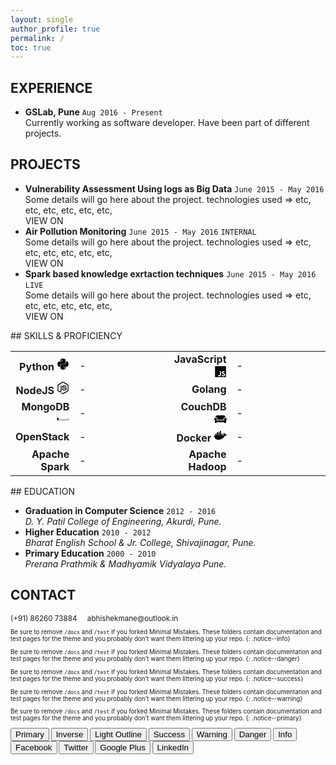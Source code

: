 ```yaml
---
layout: single
author_profile: true
permalink: /
toc: true
---
```


<!-- 
  <==========================> START  : Experience
-->
## EXPERIENCE <i class="fa fa-line-chart" aria-hidden="true"></i> 

<div class="cv_content">
  <ul>
    <li>
      <strong>GSLab, <i class="fa fa-map-marker" aria-hidden="true"></i> Pune</strong> <code class="highlighter-rouge">Aug 2016 - Present</code><br/>
      <span>
        Currently working as software developer. Have been part of different projects.
      </span>
    </li>
  </ul>
</div>

<!-- 
  <==========================> END    : Experience
-->
<!-- ----------------------------------------------------------------------------------------------------------- -->
<!-- 
  <==========================> START  : Projects
-->
## PROJECTS <i class="fa fa-lightbulb-o" aria-hidden="true"></i>
<div class="cv_content">
  <ul>
    <li>
      <strong>Vulnerability Assessment Using logs as Big Data</strong> <code class="highlighter-rouge">June 2015 - May 2016</code><br/>
      <span>
        Some details will go here about the project.
        technologies used => etc, etc, etc, etc, etc, etc, 
        <br/>
        <a class='btn btn--primary'>VIEW ON <i class="fa fa-github" aria-hidden="true"></i></a>
      </span>
    </li>
    <li>
      <strong>Air Pollution Monitoring</strong>
      <code class="highlighter-rouge">June 2015 - May 2016</code>
      <code class="highlighter-rouge rnd-label">INTERNAL</code>
      <br/>
      <span>
        Some details will go here about the project.
        technologies used => etc, etc, etc, etc, etc, etc, 
        <br/>
        <a class='btn btn--primary'>VIEW ON <i class="fa fa-github" aria-hidden="true"></i></a>
      </span>
    </li>
    <li>
      <strong>Spark based knowledge exrtaction techniques</strong>
      <code class="highlighter-rouge">June 2015 - May 2016</code>
      <code class="highlighter-rouge live-label">LIVE</code>
      <br/>
      <span>
        Some details will go here about the project.
        technologies used => etc, etc, etc, etc, etc, etc,
        <br/>
        <a class='btn btn--primary'>VIEW ON <i class="fa fa-github" aria-hidden="true"></i></a>
      </span>
    </li>
  </ul>
</div>
<!-- 
  <==========================> END    : Projects
-->
<!-- ----------------------------------------------------------------------------------------------------------- -->
<!-- 
  <==========================> START  : Programming Skills
-->
## SKILLS & PROFICIENCY <i class='fa fa-bar-chart' aria-hidden='true'></i>
<div class="cv_content">
  <table class="skills_table">
    <colgroup>
       <col span="1" style="width: 20%;">
       <col span="1" style="width: 30%;">
       <col span="1" style="width: 20%;">
       <col span="1" style="width: 30%;">
    </colgroup>
    <tbody>
      <tr>
        <td style="text-align: right;">
          <strong>Python </strong>
          <svg xmlns="http://www.w3.org/2000/svg" height="20px" width="20px" viewBox="0 0 448 512"><path d="M167.8 36.4c-45.2 8-53.4 24.7-53.4 55.6v40.7h106.9v13.6h-147c-31.1 0-58.3 18.7-66.8 54.2-9.8 40.7-10.2 66.1 0 108.6 7.6 31.6 25.7 54.2 56.8 54.2H101v-48.8c0-35.3 30.5-66.4 66.8-66.4h106.8c29.7 0 53.4-24.5 53.4-54.3V91.9c0-29-24.4-50.7-53.4-55.6-35.8-5.9-74.7-5.6-106.8.1zm-6.7 28.4c11 0 20.1 9.2 20.1 20.4s-9 20.3-20.1 20.3c-11.1 0-20.1-9.1-20.1-20.3.1-11.3 9-20.4 20.1-20.4zm185.2 81.4v47.5c0 36.8-31.2 67.8-66.8 67.8H172.7c-29.2 0-53.4 25-53.4 54.3v101.8c0 29 25.2 46 53.4 54.3 33.8 9.9 66.3 11.7 106.8 0 26.9-7.8 53.4-23.5 53.4-54.3v-40.7H226.2v-13.6h160.2c31.1 0 42.6-21.7 53.4-54.2 11.2-33.5 10.7-65.7 0-108.6-7.7-30.9-22.3-54.2-53.4-54.2h-40.1zM286.2 404c11.1 0 20.1 9.1 20.1 20.3 0 11.3-9 20.4-20.1 20.4-11 0-20.1-9.2-20.1-20.4.1-11.3 9.1-20.3 20.1-20.3z"/></svg>
        </td>
        <td>
          <div>
            <div style="width: 80%;">-</div>
          </div>
        </td>
        <td style="text-align: right;">
          <strong>JavaScript</strong>
          <svg xmlns="http://www.w3.org/2000/svg" height="20px" width="20px" viewBox="0 0 448 512"><path d="M0 32v448h448V32H0zm243.8 349.4c0 43.6-25.6 63.5-62.9 63.5-33.7 0-53.2-17.4-63.2-38.5l34.3-20.7c6.6 11.7 12.6 21.6 27.1 21.6 13.8 0 22.6-5.4 22.6-26.5V237.7h42.1v143.7zm99.6 63.5c-39.1 0-64.4-18.6-76.7-43l34.3-19.8c9 14.7 20.8 25.6 41.5 25.6 17.4 0 28.6-8.7 28.6-20.8 0-14.4-11.4-19.5-30.7-28l-10.5-4.5c-30.4-12.9-50.5-29.2-50.5-63.5 0-31.6 24.1-55.6 61.6-55.6 26.8 0 46 9.3 59.8 33.7L368 290c-7.2-12.9-15-18-27.1-18-12.3 0-20.1 7.8-20.1 18 0 12.6 7.8 17.7 25.9 25.6l10.5 4.5c35.8 15.3 55.9 31 55.9 66.2 0 37.8-29.8 58.6-69.7 58.6z"/></svg>
        </td>
        <td>
          <div>
            <div style="width: 80%;">-</div>
          </div>
        </td>
      </tr>
      <tr>
        <td style="text-align: right;">
          <strong>NodeJS</strong>
          <svg xmlns="http://www.w3.org/2000/svg" height="20px" width="20px" viewBox="0 0 448 512"><path d="M224 508c-6.7 0-13.5-1.8-19.4-5.2l-61.7-36.5c-9.2-5.2-4.7-7-1.7-8 12.3-4.3 14.8-5.2 27.9-12.7 1.4-.8 3.2-.5 4.6.4l47.4 28.1c1.7 1 4.1 1 5.7 0l184.7-106.6c1.7-1 2.8-3 2.8-5V149.3c0-2.1-1.1-4-2.9-5.1L226.8 37.7c-1.7-1-4-1-5.7 0L36.6 144.3c-1.8 1-2.9 3-2.9 5.1v213.1c0 2 1.1 4 2.9 4.9l50.6 29.2c27.5 13.7 44.3-2.4 44.3-18.7V167.5c0-3 2.4-5.3 5.4-5.3h23.4c2.9 0 5.4 2.3 5.4 5.3V378c0 36.6-20 57.6-54.7 57.6-10.7 0-19.1 0-42.5-11.6l-48.4-27.9C8.1 389.2.7 376.3.7 362.4V149.3c0-13.8 7.4-26.8 19.4-33.7L204.6 9c11.7-6.6 27.2-6.6 38.8 0l184.7 106.7c12 6.9 19.4 19.8 19.4 33.7v213.1c0 13.8-7.4 26.7-19.4 33.7L243.4 502.8c-5.9 3.4-12.6 5.2-19.4 5.2zm149.1-210.1c0-39.9-27-50.5-83.7-58-57.4-7.6-63.2-11.5-63.2-24.9 0-11.1 4.9-25.9 47.4-25.9 37.9 0 51.9 8.2 57.7 33.8.5 2.4 2.7 4.2 5.2 4.2h24c1.5 0 2.9-.6 3.9-1.7s1.5-2.6 1.4-4.1c-3.7-44.1-33-64.6-92.2-64.6-52.7 0-84.1 22.2-84.1 59.5 0 40.4 31.3 51.6 81.8 56.6 60.5 5.9 65.2 14.8 65.2 26.7 0 20.6-16.6 29.4-55.5 29.4-48.9 0-59.6-12.3-63.2-36.6-.4-2.6-2.6-4.5-5.3-4.5h-23.9c-3 0-5.3 2.4-5.3 5.3 0 31.1 16.9 68.2 97.8 68.2 58.4-.1 92-23.2 92-63.4z"/></svg>
        </td>
        <td>
          <div>
            <div style="width: 60%;">-</div>
          </div>
        </td>
        <td style="text-align: right;">
          <strong>Golang</strong>
        </td>
        <td>
          <div>
            <div style="width: 30%;">-</div>
          </div>
        </td>
      </tr>
      <tr>
        <td style="text-align: right;">
          <strong>MongoDB</strong>
          <?xml version="1.0" ?><svg id="Layer_1" height="20px" width="20px" viewBox="0 0 512 146" xml:space="preserve" xmlns="http://www.w3.org/2000/svg" xmlns:xlink="http://www.w3.org/1999/xlink"><g><g><path class="st0" d="M466.2,62c-0.4,0.1-0.9,1-0.9,1.6c-0.1,3.5-0.2,12.7-0.2,19c0,0.2,0.3,0.5,0.5,0.5c1.3,0.1,4.4,0.2,7.1,0.2    c3.7,0,5.9-0.5,7.1-1c3.1-1.6,4.6-5,4.6-8.7c0-8.4-5.9-11.7-14.7-11.7C469.2,61.7,467.5,61.7,466.2,62L466.2,62L466.2,62z     M488.6,100.9c0-8.6-6.3-13.4-17.8-13.4c-0.5,0-4.2-0.1-5,0.1c-0.3,0.1-0.6,0.3-0.6,0.5c0,6.2-0.1,16,0.2,19.8    c0.2,1.7,1.4,4,2.9,4.7c1.6,0.9,5.1,1,7.6,1C482.6,113.6,488.6,109.8,488.6,100.9L488.6,100.9L488.6,100.9z M448.4,57.2    c0.9,0,3.5,0.3,10.2,0.3c6.3,0,11.4-0.2,17.6-0.2c7.6,0,18,2.7,18,14c0,5.6-3.9,10-9,12.2c-0.3,0.1-0.3,0.3,0,0.3    c7.3,1.8,13.7,6.3,13.7,14.9c0,8.3-5.2,13.7-12.8,17c-4.6,2-10.3,2.7-16.2,2.7c-4.4,0-16.3-0.5-23-0.3c-0.7-0.3,0.6-3.4,1.2-3.9    c1.6-0.1,2.8-0.2,4.4-0.7c2.3-0.6,2.6-1.3,3-4.9c0.2-3,0.2-13.8,0.2-21.5c0-10.5,0.1-17.7,0-21.1c-0.1-2.7-1-3.6-3-4.1    c-1.5-0.3-3.9-0.6-5.9-0.9C446.4,60.5,447.9,57.5,448.4,57.2L448.4,57.2L448.4,57.2z M398.3,111.3c2.1,1.7,6.2,2.3,9.8,2.3    c4.7,0,9.4-0.9,13.9-5c4.6-4.2,7.8-10.6,7.8-20.9c0-9.8-3.7-17.8-11.4-22.5c-4.3-2.7-9.9-3.8-16.3-3.8c-1.9,0-3.7,0.1-4.9,0.6    c-0.3,0.2-0.9,1-0.9,1.4c-0.2,1.7-0.2,15.1-0.2,23c0,8.1,0,19.4,0.2,20.7C396.4,108.4,397,110.4,398.3,111.3L398.3,111.3    L398.3,111.3z M378.5,57.2c1.7,0,8,0.3,11,0.3c5.5,0,9.4-0.3,19.7-0.3c8.7,0,16,2.3,21.2,6.8c6.3,5.5,9.7,13,9.7,22.3    c0,13.1-6,20.7-12,25c-6,4.4-13.8,7-25,7c-5.9,0-16.1-0.2-24.5-0.3h-0.1c-0.4-0.8,0.7-3.8,1.4-3.9c2.3-0.3,2.9-0.3,4-0.8    c1.8-0.7,2.2-1.7,2.4-4.9c0.3-6,0.2-13.2,0.2-21.4c0-5.8,0.1-17.2-0.1-20.9c-0.3-3-1.6-3.8-4.2-4.3c-1.3-0.3-3-0.6-5.5-0.9    C376.5,60.4,378.1,57.7,378.5,57.2L378.5,57.2L378.5,57.2z"/><path class="st1" d="M273.3,114.7c-2.2-0.3-3.7-0.6-5.7-1.5c-0.3-0.2-0.7-1-0.7-1.4c-0.2-3-0.2-11.7-0.2-17.6    c0-4.7-0.8-8.8-2.8-11.7c-2.3-3.3-5.7-5.2-10.1-5.2c-3.8,0-9,2.6-13.2,6.3c-0.1,0.1-0.8,0.7-0.7-0.3c0-1,0.2-2.9,0.3-4.2    c0.1-1.2-0.6-1.8-0.6-1.8c-2.8,1.4-10.6,3.2-13.5,3.5c-2.1,0.4-2.6,2.4-0.4,3.1h0.1c2.3,0.7,3.9,1.5,5.1,2.3    c0.9,0.7,0.8,1.7,0.8,2.4c0.1,6.5,0.1,16.5-0.2,22c-0.1,2.2-0.7,3-2.3,3.3l0.2-0.1c-1.2,0.3-2.2,0.5-3.7,0.7    c-0.5,0.5-0.5,3.3,0,3.9c1,0,6-0.3,10.2-0.3c5.7,0,8.7,0.3,10.2,0.3c0.6-0.7,0.8-3.3,0.4-3.9c-1.7-0.1-2.9-0.3-4-0.6    c-1.6-0.3-2-1.1-2.1-3c-0.2-4.6-0.2-14.3-0.2-21c0-1.8,0.5-2.7,1-3.2c2-1.7,5.2-3,8.1-3c2.8,0,4.6,0.9,6,2    c1.9,1.6,2.5,3.8,2.8,5.5c0.4,3.7,0.3,11.1,0.3,17.6c0,3.5-0.3,4.3-1.6,4.8c-0.6,0.3-2.2,0.6-4,0.8c-0.6,0.6-0.4,3.3,0,3.9    c2.5,0,5.5-0.3,9.8-0.3c5.4,0,8.9,0.3,10.3,0.3C273.5,117.9,273.7,115.4,273.3,114.7L273.3,114.7L273.3,114.7z M297.4,81.5    c-4.6,0-7.5,3.6-7.5,9.1c0,5.7,2.5,12.2,9.7,12.2c1.2,0,3.5-0.5,4.5-1.7c1.7-1.6,2.8-4.7,2.8-8C306.9,85.8,303.3,81.5,297.4,81.5    L297.4,81.5L297.4,81.5z M296.8,119.9c-1.7,0-3,0.5-3.7,1c-3.7,2.3-5.3,4.6-5.3,7.3c0,2.5,1,4.5,3,6.3c2.5,2.2,6,3.2,10.4,3.2    c8.9,0,12.8-4.8,12.8-9.5c0-3.3-1.7-5.5-5-6.7C306.5,120.4,302.1,119.9,296.8,119.9L296.8,119.9L296.8,119.9z M297.4,142.5    c-5.3,0-9.1-1.1-12.4-3.7c-3.2-2.4-4.6-6.1-4.6-8.6c0-0.7,0.2-2.6,1.7-4.3c1-1,3-3,8-6.4c0.2-0.1,0.3-0.2,0.3-0.3    c0-0.2-0.2-0.3-0.3-0.4c-4.1-1.6-5.3-4.1-5.7-5.5V113c-0.1-0.5-0.3-1,0.5-1.6c0.6-0.4,1.5-1,2.4-1.6c1.5-0.9,3-1.8,4-2.6    c0.2-0.2,0.2-0.3,0.2-0.5s-0.2-0.3-0.3-0.4c-6.1-2-9.1-6.5-9.1-13.3c0-4.4,2-8.4,5.6-11c2.4-1.9,8.5-4.3,12.5-4.3h0.3    c4.1,0.1,6.3,1,9.6,2.1c1.7,0.6,3.4,0.9,5.7,0.9c3.4,0,4.9-1,6.1-2.3c0.1,0.2,0.3,0.6,0.3,1.7c0.1,1.1-0.3,2.8-1.1,4    c-0.7,1-2.3,1.7-3.8,1.7h-0.4c-1.6-0.2-2.3-0.3-2.3-0.3l-0.3,0.2c-0.1,0.2,0,0.3,0.1,0.6l0.1,0.2c0.2,0.8,0.5,3.1,0.5,3.7    c0,7.1-2.9,10.3-5.9,12.6c-3,2.2-6.3,3.6-10.2,3.9c-0.1,0-0.4,0-1.2,0.1c-0.4,0-1,0.1-1.1,0.1h-0.1c-0.7,0.2-2.4,1-2.4,2.5    c0,1.3,0.8,2.9,4.5,3.1c0.8,0.1,1.6,0.1,2.4,0.2c5,0.3,11.1,0.8,14,1.7c4,1.5,6.5,5,6.5,9.3c0,6.4-4.6,12.4-12.3,16.2    C305.2,141.6,301.5,142.5,297.4,142.5L297.4,142.5L297.4,142.5z M347,81.9c-1.8,0-3.5,0.4-4.7,1.3c-3.4,2.1-5.1,6.3-5.1,12.3    c0,11.4,5.7,19.4,13.9,19.4c2.4,0,4.3-0.7,6-2.1c2.5-2.1,3.8-6.3,3.8-12.1C360.9,89.5,355.2,81.9,347,81.9L347,81.9L347,81.9z     M348.5,119.1c-14.8,0-20.1-10.9-20.1-21c0-7.1,2.9-12.6,8.6-16.5c4.1-2.5,9-3.9,13.3-3.9c11.3,0,19.2,8.1,19.2,19.7    c0,7.9-3.1,14.2-9.1,18C357.6,117.3,352.6,119.1,348.5,119.1L348.5,119.1L348.5,119.1z M193.6,81.9c-1.8,0-3.5,0.4-4.7,1.3    c-3.4,2.1-5.1,6.3-5.1,12.3c0,11.4,5.7,19.4,13.9,19.4c2.4,0,4.3-0.7,6-2.1c2.5-2.1,3.8-6.3,3.8-12.1    C207.5,89.5,201.9,81.9,193.6,81.9L193.6,81.9L193.6,81.9z M195.2,119.1c-14.8,0-20.1-10.9-20.1-21c0-7.1,2.9-12.6,8.6-16.5    c4.1-2.5,9-3.9,13.3-3.9c11.3,0,19.2,8.1,19.2,19.7c0,7.9-3.1,14.2-9.1,18C204.3,117.3,199.3,119.1,195.2,119.1L195.2,119.1    L195.2,119.1z M95.8,118.2c-0.2-0.3-0.3-1-0.3-2c0-0.7,0.2-1.1,0.3-1.3c1.8-0.3,2.8-0.5,3.8-0.8c1.7-0.4,2.4-1.4,2.5-3.6    c0.3-5.2,0.3-15.1,0.2-22v-0.2c0-0.8,0-1.7-1-2.4c-1.4-0.9-3-1.7-5.2-2.3c-0.8-0.3-1.3-0.7-1.2-1.2c0-0.5,0.5-1.1,1.7-1.3    c2.9-0.3,10.3-2.1,13.3-3.4c0.2,0.2,0.4,0.7,0.4,1.4l-0.1,1c-0.1,1-0.2,2.1-0.2,3.2c0,0.3,0.3,0.6,0.7,0.6c0.2,0,0.3-0.1,0.5-0.2    c5.6-4.3,10.6-5.9,13.2-5.9c4.3,0,7.6,2,10.1,6.2c0.2,0.3,0.3,0.3,0.6,0.3c0.2,0,0.4-0.1,0.5-0.3c5.1-3.9,10.3-6.3,13.7-6.3    c8.1,0,12.9,6,12.9,16.2c0,2.9,0,6.6-0.1,10c0,3-0.1,5.8-0.1,7.8c0,0.4,0.6,1.8,1.6,2.1c1.2,0.6,2.9,0.9,5,1.2h0.1    c0.2,0.6-0.2,2.9-0.5,3.3c-0.5,0-1.3,0-2.2-0.1c-1.7-0.1-4-0.2-6.6-0.2c-5.4,0-8.2,0.1-10.9,0.3c-0.2-0.7-0.3-2.8,0-3.3    c1.6-0.3,2.3-0.5,3.3-0.8c1.7-0.5,2.2-1.3,2.3-3.6c0-1.7,0.3-15.7-0.2-19.1c-0.5-3.5-3.1-7.6-8.9-7.6c-2.2,0-5.6,0.9-8.9,3.4    c-0.2,0.2-0.3,0.6-0.3,0.9v0.1c0.3,1.8,0.3,3.9,0.3,7.1v5.7c0,3.9-0.1,7.6,0,10.3c0,1.9,1.1,2.3,2.1,2.7c0.5,0.1,0.9,0.2,1.3,0.3    c0.8,0.2,1.6,0.3,2.8,0.6c0.2,0.3,0.2,1.5-0.1,2.4c-0.1,0.5-0.3,0.8-0.3,0.9c-3-0.1-6-0.2-10.4-0.2c-1.3,0-3.6,0.1-5.5,0.1    c-1.6,0-3,0.1-3.9,0.1c-0.1-0.2-0.3-0.8-0.3-1.7c0-0.8,0.2-1.4,0.3-1.6c0.4-0.1,0.8-0.2,1.2-0.2c1-0.2,1.9-0.3,2.8-0.5    c1.5-0.4,2-1.2,2.1-3.1c0.3-4.3,0.5-16.8-0.1-19.9c-1-5-3.9-7.6-8.5-7.6c-2.7,0-6.1,1.3-8.9,3.4c-0.4,0.3-0.8,1.2-0.8,2v5.1    c0,6.3,0,14.1,0.1,17.5c0.1,1,0.4,2.3,2.4,2.7c0.4,0.1,1.1,0.3,2,0.3l1.6,0.3c0.2,0.5,0.1,2.6-0.3,3.3c-0.9,0-1.9-0.1-3.1-0.1    c-1.8-0.1-4.2-0.2-6.8-0.2c-3,0-5.2,0.1-7,0.2C97.8,118.2,96.8,118.2,95.8,118.2L95.8,118.2L95.8,118.2z"/><g><path class="st2" d="M50,139.1l-3.6-1.2c0,0,0.4-18.2-6.1-19.5c-4.3-5,0.7-213.9,16.3-0.7c0,0-5.4,2.7-6.3,7.3     C49.3,129.5,50,139.1,50,139.1L50,139.1L50,139.1z"/><path class="st3" d="M50,139.1l-3.6-1.2c0,0,0.4-18.2-6.1-19.5c-4.3-5,0.7-213.9,16.3-0.7c0,0-5.4,2.7-6.3,7.3     C49.3,129.5,50,139.1,50,139.1L50,139.1L50,139.1z"/><path class="st2" d="M51.9,121.5c0,0,31.2-20.5,23.9-63.2c-7-31-23.7-41.2-25.5-45.1c-2-2.8-3.9-7.7-3.9-7.7l1.3,86.3     C47.8,92,45.1,118.3,51.9,121.5"/><path class="st4" d="M51.9,121.5c0,0,31.2-20.5,23.9-63.2c-7-31-23.7-41.2-25.5-45.1c-2-2.8-3.9-7.7-3.9-7.7l1.3,86.3     C47.8,92,45.1,118.3,51.9,121.5"/><path class="st2" d="M44.6,122.7c0,0-29.3-20-27.6-55.2c1.7-35.2,22.3-52.5,26.3-55.7C46,9,46.1,8,46.3,5.2     c1.8,3.9,1.5,58.5,1.7,65C48.8,94.9,46.6,118,44.6,122.7L44.6,122.7L44.6,122.7z"/><path class="st5" d="M44.6,122.7c0,0-29.3-20-27.6-55.2c1.7-35.2,22.3-52.5,26.3-55.7C46,9,46.1,8,46.3,5.2     c1.8,3.9,1.5,58.5,1.7,65C48.8,94.9,46.6,118,44.6,122.7L44.6,122.7L44.6,122.7z"/></g></g></g></svg>
        </td>
        <td>
          <div>
            <div style="width: 60%;">-</div>
          </div>
        </td>
        <td style="text-align: right;">
          <strong>CouchDB</strong>
          <svg xmlns="http://www.w3.org/2000/svg" height="20px" width="20px" viewBox="0 0 640 512"><path d="M160 224v64h320v-64c0-35.3 28.7-64 64-64h32c0-53-43-96-96-96H160c-53 0-96 43-96 96h32c35.3 0 64 28.7 64 64zm416-32h-32c-17.7 0-32 14.3-32 32v96H128v-96c0-17.7-14.3-32-32-32H64c-35.3 0-64 28.7-64 64 0 23.6 13 44 32 55.1V432c0 8.8 7.2 16 16 16h64c8.8 0 16-7.2 16-16v-16h384v16c0 8.8 7.2 16 16 16h64c8.8 0 16-7.2 16-16V311.1c19-11.1 32-31.5 32-55.1 0-35.3-28.7-64-64-64z"/></svg>
        </td>
        <td>
          <div>
            <div style="width: 50%;">-</div>
          </div>
        </td>
      </tr>
      <tr>
        <td style="text-align: right;">
          <strong>OpenStack</strong>
        </td>
        <td>
          <div>
            <div style="width: 60%;">-</div>
          </div>
        </td>
        <td style="text-align: right;">
          <strong>Docker</strong>
          <svg xmlns="http://www.w3.org/2000/svg" height="20px" width="20px" viewBox="0 0 640 512"><path d="M349.9 236.3h-66.1v-59.4h66.1v59.4zm0-204.3h-66.1v60.7h66.1V32zm78.2 144.8H362v59.4h66.1v-59.4zm-156.3-72.1h-66.1v60.1h66.1v-60.1zm78.1 0h-66.1v60.1h66.1v-60.1zm276.8 100c-14.4-9.7-47.6-13.2-73.1-8.4-3.3-24-16.7-44.9-41.1-63.7l-14-9.3-9.3 14c-18.4 27.8-23.4 73.6-3.7 103.8-8.7 4.7-25.8 11.1-48.4 10.7H2.4c-8.7 50.8 5.8 116.8 44 162.1 37.1 43.9 92.7 66.2 165.4 66.2 157.4 0 273.9-72.5 328.4-204.2 21.4.4 67.6.1 91.3-45.2 1.5-2.5 6.6-13.2 8.5-17.1l-13.3-8.9zm-511.1-27.9h-66v59.4h66.1v-59.4zm78.1 0h-66.1v59.4h66.1v-59.4zm78.1 0h-66.1v59.4h66.1v-59.4zm-78.1-72.1h-66.1v60.1h66.1v-60.1z"/></svg>
        </td>
        <td>
          <div>
            <div style="width: 80%;">-</div>
          </div>
        </td>
      </tr>
      <tr>
        <td style="text-align: right;">
          <strong>Apache Spark</strong>
        </td>
        <td>
          <div>
            <div style="width: 60%;">-</div>
          </div>
        </td>
        <td style="text-align: right;">
          <strong>Apache Hadoop</strong>
        </td>
        <td>
          <div>
            <div style="width: 60%;">-</div>
          </div>
        </td>
      </tr>
    </tbody>
  </table>
</div>
<!-- 
  <==========================> END    : Programming Skills
-->
<!-- ----------------------------------------------------------------------------------------------------------- -->
<!-- 
  <==========================> START  : Education
-->
## EDUCATION <i class="fa fa-pencil" aria-hidden="true"></i> 

<div class="cv_content">
  <ul>
    <li>
      <strong>Graduation in Computer Science</strong> <code class="highlighter-rouge">2012 - 2016</code><br/>
      <span>
        <i>
          <i class="fa fa-institution" aria-hidden="true"></i> D. Y. Patil College of Engineering, <i class="fa fa-map-marker" aria-hidden="true"></i> Akurdi, Pune.
        </i>
      </span>
    </li>
    <li>
      <strong>Higher Education</strong> <code class="highlighter-rouge">2010 - 2012</code><br/>
      <span>
        <i>
          <i class="fa fa-institution" aria-hidden="true"></i> Bharat English School & Jr. College, <i class="fa fa-map-marker" aria-hidden="true"></i> Shivajinagar, Pune.
        </i>
      </span>
    </li>
    <li>
      <strong>Primary Education</strong> <code class="highlighter-rouge">2000 - 2010</code><br/>
      <span>
        <i>
          <i class="fa fa-institution" aria-hidden="true"></i> Prerana Prathmik & Madhyamik Vidyalaya <i class="fa fa-map-marker" aria-hidden="true"></i> Pune.
        </i>
      </span>
    </li>
  </ul>
</div>

<!-- 
  <==========================> END    : Education
-->
<!-- ----------------------------------------------------------------------------------------------------------- -->
<!-- 
  <==========================> START  : Contact
-->
## CONTACT   <i class='fa fa-phone-square' aria-hidden='true'></i>
  <small>
    <i class='fa fa-phone' aria-hidden='true'></i> 
    <a style ="text-decoration: none;" href="tel:+918626073884">(+91) 86260 73884</a>
    &nbsp; &nbsp;
    <i class='fa fa-envelope' aria-hidden='true'></i> 
    <a style ="text-decoration: none;" href="mailto:abhishekmane@outlook.in">abhishekmane@outlook.in</a>
  <small>
<!-- 
  <==========================> END    : Contact
-->
<!-- 
  <==========================> END    : Contact
-->

Be sure to remove `/docs` and `/test` if you forked Minimal Mistakes. These folders contain documentation and test pages for the theme and you probably don't want them littering up your repo.
{: .notice--info}

Be sure to remove `/docs` and `/test` if you forked Minimal Mistakes. These folders contain documentation and test pages for the theme and you probably don't want them littering up your repo.
{: .notice--danger}

Be sure to remove `/docs` and `/test` if you forked Minimal Mistakes. These folders contain documentation and test pages for the theme and you probably don't want them littering up your repo.
{: .notice--success}

Be sure to remove `/docs` and `/test` if you forked Minimal Mistakes. These folders contain documentation and test pages for the theme and you probably don't want them littering up your repo.
{: .notice--warning}

Be sure to remove `/docs` and `/test` if you forked Minimal Mistakes. These folders contain documentation and test pages for the theme and you probably don't want them littering up your repo.
{: .notice--primary}

<button class='btn btn--primary'>Primary</button>
<button class='btn btn--inverse'>Inverse</button>
<button class='btn btn--light-outline'>Light Outline</button>
<button class='btn btn--success'>Success</button>
<button class='btn btn--warning'>Warning</button>
<button class='btn btn--danger'>Danger</button>
<button class='btn btn--info'>Info</button>
<button class='btn btn--facebook'>Facebook</button>
<button class='btn btn--twitter'>Twitter</button>
<button class='btn btn--google-plus'>Google Plus</button>
<button class='btn btn--linkedin'>LinkedIn</button>